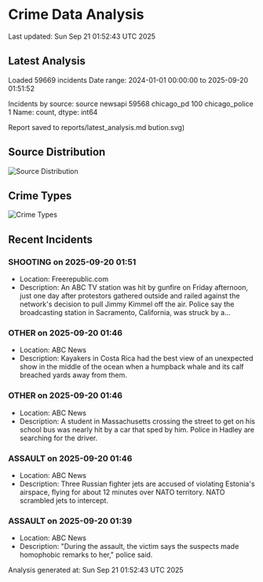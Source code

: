 # Crime Data Analysis
Last updated: Sun Sep 21 01:52:43 UTC 2025

## Latest Analysis

Loaded 59669 incidents
Date range: 2024-01-01 00:00:00 to 2025-09-20 01:51:52

Incidents by source:
source
newsapi           59568
chicago_pd          100
chicago_police        1
Name: count, dtype: int64

Report saved to reports/latest_analysis.md
bution.svg)

## Source Distribution
![Source Distribution](images/source_distribution.svg)

## Crime Types
![Crime Types](images/crime_types.svg)

## Recent Incidents

### SHOOTING on 2025-09-20 01:51
- Location: Freerepublic.com
- Description: An ABC TV station was hit by gunfire on Friday afternoon, just one day after protestors gathered outside and railed against the network's decision to pull Jimmy Kimmel off the air. Police say the broadcasting station in Sacramento, California, was struck by a…


### OTHER on 2025-09-20 01:46
- Location: ABC News
- Description: Kayakers in Costa Rica had the best view of an unexpected show in the middle of the ocean when a humpback whale and its calf breached yards away from them.


### OTHER on 2025-09-20 01:46
- Location: ABC News
- Description: A student in Massachusetts crossing the street to get on his school bus was nearly hit by a car that sped by him. Police in Hadley are searching for the driver.


### ASSAULT on 2025-09-20 01:46
- Location: ABC News
- Description: Three Russian fighter jets are accused of violating Estonia's airspace, flying for about 12 minutes over NATO territory. NATO scrambled jets to intercept.


### ASSAULT on 2025-09-20 01:39
- Location: ABC News
- Description: "During the assault, the victim says the suspects made homophobic remarks to her," police said.

Analysis generated at: Sun Sep 21 01:52:43 UTC 2025
